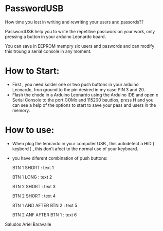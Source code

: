 # PasswordUSB

How time you lost in writing and rewriting your users and passords??

PasswordUSB  help you to write the repetitive passwors on your work, only pressing a button in your arduino Leonardo board.

You can save in EEPROM mempry six users and paswords and can modify this troung a serial console in any moment.

# How to Start:

- First ,  you need solder one or two push buttons in your arduino Leonardo, fron ground to the pin desired in my case PIN 3 and 20.
- Flash the chode in a Arduino Leonardo using the Arduino IDE  and open o Serial Console to the port COMx  and 115200 baudios,  press H  and you can see a help of the options to start to save your pass and users in the memory.


# How to use:

- When plug the leonardo in your computer USB ,  this autodetect a HID ( keybord ) ,  this don't afect to the normal use of your keyboard.
- you have diferent combination of push buttons:

  BTN 1 SHORT : text 1
  
  BTN 1 LONG : text 2
  
  BTN 2 SHORT : text 3
  
  BTN 2 SHORT : text 4
  
  BTN 1 AND AFTER BTN 2 : text 5
  
  BTN 2 ANF AFTER BTN 1 : text 6
  
  
  
  
Saludos
Ariel Baravalle
